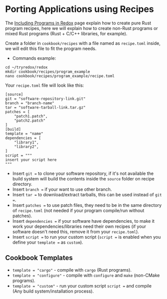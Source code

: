 # Porting Applications using Recipes

The [Including Programs in Redox](./ch09-01-including-programs.md) page explain how to create pure Rust program recipes, here we will explain how to create non-Rust programs or mixed Rust programs (Rust + C/C++ libraries, for example).

Create a folder in `cookbook/recipes` with a file named as `recipe.toml` inside, we will edit this file to fit the program needs.

- Commands example:
```
cd ~/tryredox/redox
mkdir cookbook/recipes/program_example
nano cookbook/recipes/program_example/recipe.toml
```

Your `recipe.toml` file will look like this:

```
[source]
git = "software-repository-link.git"
branch = "branch-name"
tar = "software-tarball-link.tar.gz"
patches = [
    "patch1.patch",
    "patch2.patch"
]
[build]
template = "name"
dependencies = [
    "library1",
    "library2",
]
script = """
insert your script here
"""
```
- Insert `git =` to clone your software repository, if it's not available the build system will build the contents inside the `source` folder on recipe directory.
- Insert `branch =` if your want to use other branch.
- Insert `tar =` to download/extract tarballs, this can be used instead of `git =`.
- Insert `patches =` to use patch files, they need to be in the same directory of `recipe.toml` (not needed if your program compile/run without patches).
- Insert `dependencies =` if your software have dependencies, to make it work your dependencies/libraries need their own recipes (if your software doesn't need this, remove it from your `recipe.toml`).
- Insert `script =` to run your custom script (`script =` is enabled when you define your `template =` as `custom`).

## Cookbook Templates

- `template = "cargo"` - compile with `cargo` (Rust programs).
- `template = "configure"` - compile with `configure` and `make` (non-CMake programs).
- `template = "custom"` - run your custom script `script =` and compile (Any build system/installation process).

